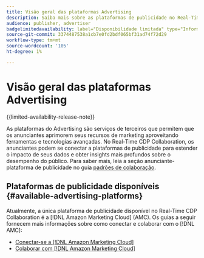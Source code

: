 ```yaml
---
title: Visão geral das plataformas Advertising
description: Saiba mais sobre as plataformas de publicidade no Real-Time CDP Collaboration.
audience: publisher, advertiser
badgelimitedavailability: label="Disponibilidade limitada" type="Informative" url="https://helpx.adobe.com/legal/product-descriptions/real-time-customer-data-platform-collaboration.html newtab=true"
source-git-commit: 3374487538a1cb7e0fd2bdf065bf31ad74f72d29
workflow-type: tm+mt
source-wordcount: '105'
ht-degree: 1%

---
```


# Visão geral das plataformas Advertising

{{limited-availability-release-note}}

As plataformas do Advertising são serviços de terceiros que permitem que os anunciantes aprimorem seus recursos de marketing aproveitando ferramentas e tecnologias avançadas. No Real-Time CDP Collaboration, os anunciantes podem se conectar a plataformas de publicidade para estender o impacto de seus dados e obter insights mais profundos sobre o desempenho do público. Para saber mais, leia a seção anunciante-plataforma de publicidade no guia [padrões de colaboração](/help/guide/overview/collaboration-patterns.md).

## Plataformas de publicidade disponíveis {#available-advertising-platforms}

Atualmente, a única plataforma de publicidade disponível no Real-Time CDP Collaboration é a [!DNL Amazon Marketing Cloud] (AMC). Os guias a seguir fornecem mais informações sobre como conectar e colaborar com o [!DNL AMC]:

* [Conectar-se a  [!DNL Amazon Marketing Cloud]](/help/guide/connect/advertising-platforms/amc.md)
* [Colaborar com  [!DNL Amazon Marketing Cloud]](/help/guide/collaborate/advertising-platforms/amc.md)